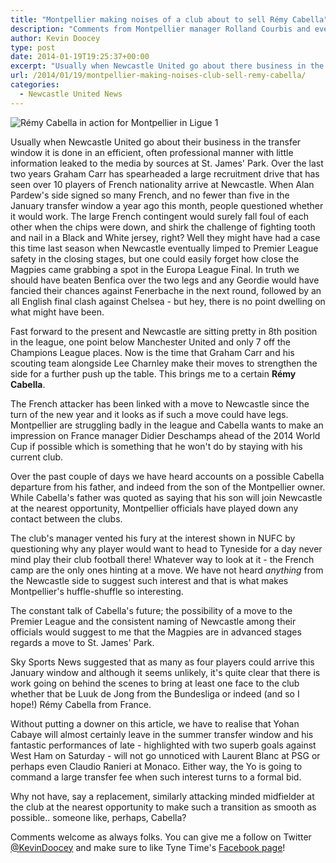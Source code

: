 ```yaml
---
title: "Montpellier making noises of a club about to sell Rémy Cabella"
description: "Comments from Montpellier manager Rolland Courbis and even Rémy Cabella's father do nothing to play down the possibility of a move to Newcastle United.."
author: Kevin Doocey
type: post
date: 2014-01-19T19:25:37+00:00
excerpt: "Usually when Newcastle United go about there business in the transfer window it is done in an efficient, often professional manner with little information leaked to the media by sources at St. James' Park.."
url: /2014/01/19/montpellier-making-noises-club-sell-remy-cabella/
categories:
  - Newcastle United News
---
```


![Rémy Cabella in action for Montpellier in Ligue 1](https://www.tynetime.com/wp-content/uploads/2014/06/Remy-Cabella-Montpellier-2014.jpg "Cabella - Eager for Newcastle move but Toon still pondering improved bid")

Usually when Newcastle United go about their business in the transfer window it is done in an efficient, often professional manner with little information leaked to the media by sources at St. James' Park. Over the last two years Graham Carr has spearheaded a large recruitment drive that has seen over 10 players of French nationality arrive at Newcastle. When Alan Pardew's side signed so many French, and no fewer than five in the January transfer window a year ago this month, people questioned whether it would work. The large French contingent would surely fall foul of each other when the chips were down, and shirk the challenge of fighting tooth and nail in a Black and White jersey, right? Well they might have had a case this time last season when Newcastle eventually limped to Premier League safety in the closing stages, but one could easily forget how close the Magpies  came grabbing a spot in the Europa League Final. In truth we should have beaten Benfica over the two legs and any Geordie would have fancied their chances against Fenerbache in the next round, followed by an all English final clash against Chelsea - but hey, there is no point dwelling on what might have been.

Fast forward to the present and Newcastle are sitting pretty in 8th position in the league, one point below Manchester United and only 7 off the Champions League places. Now is the time that Graham Carr and his scouting team alongside Lee Charnley make their moves to strengthen the side for a further push up the table. This brings me to a certain **Rémy Cabella**.

The French attacker has been linked with a move to Newcastle since the turn of the new year and it looks as if such a move could have legs. Montpellier are struggling badly in the league and Cabella wants to make an impression on France manager Didier Deschamps ahead of the 2014 World Cup if possible which is something that he won't do by staying with his current club.

Over the past couple of days we have heard accounts on a possible Cabella departure from his father, and indeed from the son of the Montpellier owner. While Cabella's father was quoted as saying that his son will join Newcastle at the nearest opportunity, Montpellier officials have played down any contact between the clubs.

The club's manager vented his fury at the interest shown in NUFC by questioning why any player would want to head to Tyneside for a day never mind play their club football there! Whatever way to look at it - the French camp are the only ones hinting at a move. We have not heard _anything_ from the Newcastle side to suggest such interest and that is what makes Montpellier's huffle-shuffle so interesting.

The constant talk of Cabella's future; the possibility of a move to the Premier League and the consistent naming of Newcastle among their officials would suggest to me that the Magpies are in advanced stages regards a move to St. James' Park.

Sky Sports News suggested that as many as four players could arrive this January window and although it seems unlikely, it's quite clear that there is work going on behind the scenes to bring at least one face to the club whether that be Luuk de Jong from the Bundesliga or indeed (and so I hope!) Rémy Cabella from France.

Without putting a downer on this article, we have to realise that Yohan Cabaye will almost certainly leave in the summer transfer window and his fantastic performances of late - highlighted with two superb goals against West Ham on Saturday - will not go unnoticed with Laurent Blanc at PSG or perhaps even Claudio Ranieri at Monaco. Either way, the Yo is going to command a large transfer fee when such interest turns to a formal bid.

Why not have, say a replacement, similarly attacking minded midfielder at the club at the nearest opportunity to make such a transition as smooth as possible.. someone like, perhaps, Cabella?

Comments welcome as always folks. You can give me a follow on Twitter [@KevinDoocey](https://twitter.com/kevindoocey "Kevin Doocey's Twitter") and make sure to like Tyne Time's [Facebook page](http://www.facebook.com/tynetime "Tyne Time Facebook")!
